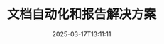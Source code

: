 ---
############################# Static ############################
layout: "family"
date:  2025-03-17T13:11:11
draft: false

product: "Assembly"
product_tag: "assembly"

lang: zh

############################# Head ############################
head_title: "GroupDocs 的 .NET、Java、Node.js API 及在线文档生成应用"
head_description: "获取适用于 .NET、Java 和 Node.js 应用的全方位文档自动化和报告解决方案。从自定义模板和数据生成所有常见文档。"

############################# Header ############################
title: "文档自动化和报告解决方案"
description:  |
  使用我们的跨平台应用和API，通过模板和数据源轻松生成详细报告。

  使用具有灵活标记的模板生成Word、Excel、演示文稿等格式的报告。

  使用来自JSON、XML、CSV等源的数据填充图表、条形码、表格和其他元素。

############################# Supported Platforms ###############################
supported_platforms:
  enable: true
  head_title: "选择您的平台"
  title: "平台独立性"
  description: "GroupDocs.Assembly 兼容以下操作系统和框架："
  details_link_title: "了解更多"

  items:
    # items loop
    - title: ".NET"
      description: GroupDocs.Assembly .NET 
      color: "blue"
      tag: "net"
      link: "/assembly/net/"
      features_link: "https://docs.groupdocs.com/assembly/net/system-requirements/"
      features:
          # features loop
          - rows: "3"
            content: |
                    .NET Framework 2.0 or higher <br> Mono Framework 1.2 or higher
      
          # features loop
          - rows: "4"
            content: |
                    Windows Desktop <br> Windows Server <br> Microsoft Azure <br> Linux
      
          # features loop
          - rows: "3"
            content: |
                    Microsoft Visual Studio <br> Xamarin.Android <br> MonoDevelop
      
          # features loop
          - rows: "1"
            content: |
                    50+ file formats
      

    # items loop
    - title: "Java"
      description: GroupDocs.Assembly Java
      color: "red"
      tag: "java"
      link: "/assembly/java/"
      features_link: "https://docs.groupdocs.com/assembly/java/system-requirements/"
      features:
          # features loop
          - rows: "3"
            content: |
                    Java 7 (1.7) or higher
      
          # features loop
          - rows: "4"
            content: |
                    Windows Desktop <br> Windows Server <br> Linux <br> Mac OS
      
          # features loop
          - rows: "3"
            content: |
                   NetBeans <br> IntelliJ IDEA <br> Eclipse 
      
          # features loop
          - rows: "1"
            content: |
                    50+ file formats

############################# Features ###############################
features:
  enable: true
  title: "GroupDocs.Assembly 的主要特点"
  description: "该解决方案帮助您在流行的文档格式中创建报告，自动填充您的业务数据。自动化您的文档生成任务。"

  items:
    # items loop
    - icon: "additional"
      title: "用数据填充模板"
      content: "使用来自支持来源的数据填充报告。"

    # items loop
    - icon: "manipulate"
      title: "灵活的标记"
      content: "以可定制的方式向文档添加数据。"

    # items loop
    - icon: "structure"
      title: "本地文档功能"
      content: "使用表格、图表和条形码显示数据。"

    # items loop
    - icon: "merge"
      title: "所有流行格式"
      content: "支持所有常用文档格式。"

############################# Code samples ############################
code_samples:
  enable: true
  title: "生成定制良好的报告"
  description: "GroupDocs.Assembly 代码示例"
  items:
    # code sample loop
    - title: "使用生成的条形码"
      content: |
       GroupDocs.Assembly 允许在报告模板中使用条形码标记。在创建报告时，基于标记和提供的数据生成条形码。指定包含文本、数据对象和标记的模板路径。同时，指定数据源以填充条形码内容。
      samples:
        - language: "C#"
          color: "blue"
          content: |
            ```csharp {style=abap}   
            // 创建 DocumentAssembler 类的实例
            DocumentAssembler assembler = new DocumentAssembler();

            //指定模板的路径
            var tmp_path = "barcode_template.docx";

            //指定结果文档的路径
            var res_path = "result.docx";

            //创建数据源的实例
            var data = new DataSourceInfo(DataLayer.GetCustomerData(), "customer");

            //调用 AssembleDocument 生成报告
            assembler.AssembleDocument(tmp_path, res_path, data);

            ```
        - language: "Java"
          color: "red"
          content: |
            ```java {style=abap}   
            // 创建 DocumentAssembler 类的实例
            DocumentAssembler assembler = new DocumentAssembler();
            
            //指定模板的路径
            String tmp_path = "barcode_template.docx";

            //指定结果文档的路径
            String res_path = "result.docx";

            //创建数据源的实例
            DataSourceInfo data = new DataSourceInfo(new DataStorage(), null);

            // 调用 AssembleDocument 生成报告
            assembler.assembleDocument(tmp_path, res_path, data);

            ```

############################# Supported Formats ###############################
formats:
  enable: true
  title: "支持50多种文件格式"
  description: "GroupDocs.Assembly 可以处理几乎所有流行的文件格式。"

############################# Metrics ###############################
metrics:
  enable: true
  title: "我们的产品统计数据"
  description: "探索产品指标，以获取我们进展、影响和增长的见解。"

  items:
    # items loop
    - number: "50+"
      title: "支持的格式"
      content: "我们支持50多种最常用的文档格式。"

    # items loop
    - number: "650k"
      title: "NuGet 下载"
      content: "GroupDocs.Assembly for .NET 是一个流行的库，在NuGet上有超过650,000次下载。"

    # items loop
    - number: "18k"
      title: "Maven 下载"
      content: "Java开发者在Maven上下载了GroupDocs.Assembly超过18,000次。"

    # items loop
    - number: "150+"
      title: "满意客户"
      content: "我们的产品受到全球各地的个人开发者和领先公司的信任，以创建创新解决方案。"


############################# Customers ###############################
customers:
  enable: true
  title: "我们的满意客户"
  description: "GroupDocs库被全球一些最著名和备受尊敬的品牌使用。"

  items:
    # items loop
    - title: "BenQ Corporation"
      logo: "benq"
      
    # items loop
    - title: "Nasdaq Stock Market"
      logo: "nasdaq"
      
    # items loop
    - title: "AT&T Inc."
      logo: "att"
      
    # items loop
    - title: "Customer logo AstraZeneca"
      logo: "astrazeneca"
      
    # items loop
    - title: "Central Bank of Argentina"
      logo: "argentinacentralbank"
      
    # items loop
    - title: "Roche Holding AG"
      logo: "roche"
      
    # items loop
    - title: "Capita"
      logo: "capita"
      
    # items loop
    - title: "Axa S.A."
      logo: "axa"
      
    # items loop
    - title: "Instructure Inc."
      logo: "instructure"
      
    # items loop
    - title: "Wipro"
      logo: "wipro"


############################# Actions ###############################
actions:
  enable: true
  title: "准备开始吗？"
  description: "在您的平台上免费测试GroupDocs.Assembly的功能。"

  items:
    # items loop
    - title: ".NET"
      color: "blue"
      link: "/assembly/net/"

    # items loop
    - title: "Java"
      color: "red"
      link: "/assembly/java/"

############################# FAQ ###############################
faq:
  enable: true
  title: "常见问题"
  description: "浏览我们的常见问题。"

  items:
    # items loop
    - question: "GroupDocs.Assembly 是否需要任何外部库来进行文档构建？"
      answer: "不，GroupDocs.Assembly 独立工作，不需要像Adobe Acrobat或Microsoft Office这样的第三方库。"

    # items loop
    - question: "我可以在购买之前测试GroupDocs.Assembly的功能吗？"
      answer: "可以！GroupDocs.Assembly 提供免费试用。安装并探索其功能。试用版本会在您的文档中添加“试用标签”，并仅处理前3页。要获得完整体验，请获取免费的30天临时许可证以访问所有功能。有关更多细节，请查看[临时许可证](https://purchase.groupdocs.com/temporary-license/)。"

    # items loop
    - question: "有哪些类型的许可证可用？"
      answer: "您在寻找GroupDocs.Assembly许可证吗？我们提供多种选项以满足您的需求。根据团队规模、部署位置（单个办公室或远程）以及您是否需要与客户共享SDK/API进行分发进行选择。或者，选择按月计费的使用许可证，仅为您使用的部分付费。您可以在[定价](https://purchase.groupdocs.com/pricing/assembly/net/)下找到适合您的最佳选项。"

############################# Cloud Links ###############################
cloud_links:
  enable: true
  title: "GroupDocs.Assembly 低代码 API"
  description: "通过我们的基于云的REST API使用您的应用生成文档。"
  
  items:
    # items loop
    - title: "GroupDocs.Assembly Cloud for cURL"
      content: "使用cURL RESTful API将数据添加到Word、Excel、PowerPoint和其他许多模板中。"
      icon: "groupdocs_assembly-for-curl"
      link: "https://products.groupdocs.cloud/assembly/curl"

    # items loop
    - title: "GroupDocs.Assembly Cloud for .NET"
      content: "通过云SDK增强您的.NET应用程序。以您的自定义格式显示业务数据。"
      icon: "groupdocs_assembly-for-net"
      link: "https://products.groupdocs.cloud/assembly/net"

    # items loop
    - title: "GroupDocs.Assembly Cloud for Java"
      content: "GroupDocs.Assembly SDK为Java应用程序提供不同的选项，以生成各种类型的文档。"
      icon: "groupdocs_assembly-for-java"
      link: "https://products.groupdocs.cloud/assembly/java"

############################# App links ###############################
app_links:
  enable: true
  title: "GroupDocs.Assembly 网络应用"
  description: "GroupDocs.Assembly 提供免费的网络应用程序以生成文档。您可以直接在浏览器中处理50多种流行的文件格式，完全免费。"

  items:
    # items loop
    - title: "GroupDocs.Assembly Total"
      content: "直接从您的网页浏览器生成Excel、Word、PowerPoint等文件类型的报告。"
      icon: "groupdocs_watermark-app"
      link: "https://products.groupdocs.app/assembly/total"

    # items loop
    - title: "GroupDocs.Assembly Word"
      content: "从模板和数据源创建Microsoft Word文档。"
      icon: "groupdocs_words-app"
      link: "https://products.groupdocs.app/assembly/docx"

    # items loop
    - title: "GroupDocs.Assembly Excel"
      content: "上传模板和数据源免费生成Excel报告。"
      icon: "groupdocs_pdf-app"
      link: "https://products.groupdocs.app/assembly/xlsx"


      


---